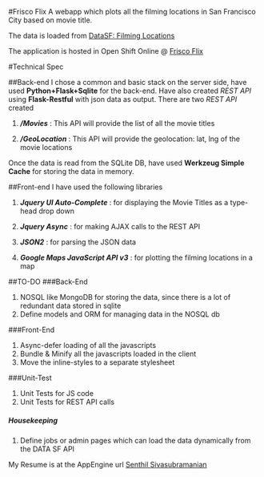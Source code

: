 #Frisco Flix
A webapp which plots all the filming locations in San Francisco City based on movie title.

The data is loaded from [DataSF: Filming Locations](https://data.sfgov.org/Arts-Culture-and-Recreation-/Film-Locations-in-San-Francisco/yitu-d5am "DataSF: Filming Locations")

The application is hosted in Open Shift Online @ [Frisco Flix](http://ubercode-senthilsiva.rhcloud.com "Frisco Flix")

#Technical Spec

##Back-end
I chose a common and basic stack on the server side, have used **Python+Flask+Sqlite** for the back-end.
Have also created *REST API* using **Flask-Restful** with json data as output.
There are two *REST API* created 

1. **_/Movies_** : This API will provide the list of all the movie titles

2. **_/GeoLocation_** : This API will provide the geolocation: lat, lng of the movie locations

Once the data is read from the SQLite DB, have used **Werkzeug Simple Cache** for storing the data in memory.

##Front-end
I have used the following libraries

1. **_Jquery UI Auto-Complete_** : for displaying the Movie Titles as a type-head drop down

2. **_Jquery Async_** : for making AJAX calls to the REST API

3. **_JSON2_** : for parsing the JSON data

4. **_Google Maps JavaScript API v3_** : for plotting the filming locations in a map

##TO-DO
###Back-End
1. NOSQL like MongoDB for storing the data, since there is a lot of redundant data stored in sqlite
2. Define models and ORM for managing data in the NOSQL db

###Front-End
1. Async-defer loading of all the javascripts
2. Bundle & Minify all the javascripts loaded in the client
3. Move the inline-styles to a separate stylesheet

###Unit-Test
1. Unit Tests for JS code
2. Unit Tests for REST API calls

##### Housekeeping
1. Define jobs or admin pages which can load the data dynamically from the DATA SF API

My Resume is at the AppEngine url [Senthil Sivasubramanian](http://root-node.appspot.com/me)

